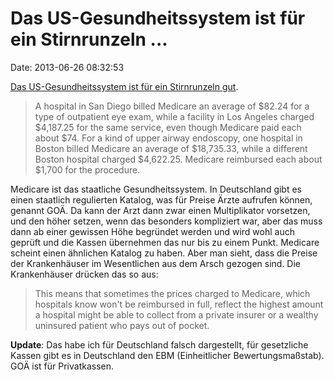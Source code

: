 Das US-Gesundheitssystem ist für ein Stirnrunzeln \...
======================================================

Date: 2013-06-26 08:32:53

[Das US-Gesundheitssystem ist für ein Stirnrunzeln
gut](http://swampland.time.com/2013/06/24/the-backstory-behind-a-hospital-bill/).

> A hospital in San Diego billed Medicare an average of \$82.24 for a
> type of outpatient eye exam, while a facility in Los Angeles charged
> \$4,187.25 for the same service, even though Medicare paid each about
> \$74. For a kind of upper airway endoscopy, one hospital in Boston
> billed Medicare an average of \$18,735.33, while a different Boston
> hospital charged \$4,622.25. Medicare reimbursed each about \$1,700
> for the procedure.

Medicare ist das staatliche Gesundheitssystem. In Deutschland gibt es
einen staatlich regulierten Katalog, was für Preise Ärzte aufrufen
können, genannt GOÄ. Da kann der Arzt dann zwar einen Multiplikator
vorsetzen, und den höher setzen, wenn das besonders kompliziert war,
aber das muss dann ab einer gewissen Höhe begründet werden und wird wohl
auch geprüft und die Kassen übernehmen das nur bis zu einem Punkt.
Medicare scheint einen ähnlichen Katalog zu haben. Aber man sieht, dass
die Preise der Krankenhäuser im Wesentlichen aus dem Arsch gezogen sind.
Die Krankenhäuser drücken das so aus:

> This means that sometimes the prices charged to Medicare, which
> hospitals know won't be reimbursed in full, reflect the highest amount
> a hospital might be able to collect from a private insurer or a
> wealthy uninsured patient who pays out of pocket.

**Update**: Das habe ich für Deutschland falsch dargestellt, für
gesetzliche Kassen gibt es in Deutschland den EBM (Einheitlicher
Bewertungsmaßstab). GOÄ ist für Privatkassen.

